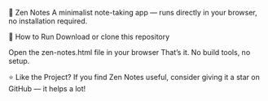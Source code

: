 🌿 Zen Notes
A minimalist note-taking app — runs directly in your browser, no installation required.

🚀 How to Run
Download or clone this repository

Open the zen-notes.html file in your browser
That’s it. No build tools, no setup.

⭐ Like the Project?
If you find Zen Notes useful, consider giving it a star on GitHub — it helps a lot!
